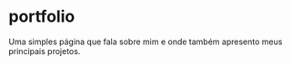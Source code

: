 # portfolio
Uma simples página que fala sobre mim e onde também apresento meus principais projetos.
